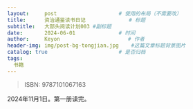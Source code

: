 ```yaml
---
layout:     post                    # 使用的布局（不需要改）
title:      资治通鉴读书日记              # 标题 
subtitle:   大部头阅读计划003 #副标题
date:       2024-06-01              # 时间
author:     Keyon                      # 作者
header-img: img/post-bg-tongjian.jpg    #这篇文章标题背景图片
catalog: true                       # 是否归档
tags:
  书籍
---
```


> ISBN: 9787101067163

2024年11月1日。第一册读完。